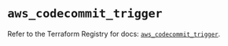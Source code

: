 # `aws_codecommit_trigger`

Refer to the Terraform Registry for docs: [`aws_codecommit_trigger`](https://registry.terraform.io/providers/hashicorp/aws/5.83.0/docs/resources/codecommit_trigger).
